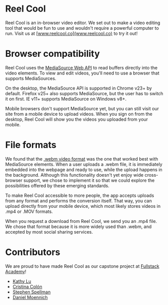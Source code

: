# Reel Cool
Reel Cool is an in-browser video editor. We set out to make a video editing tool that would be fun to use and wouldn't require a powerful computer to run. Visit us at [www.reelcool.co](www.reelcool.co) to try it out!

# Browser compatibility
Reel Cool uses the [MediaSource Web API](https://developer.mozilla.org/en-US/docs/Web/API/MediaSource) to read buffers directly into the video elements. To view and edit videos, you'll need to use a browser that supports MediaSources.

On the desktop, the MediaSource API is supported in Chrome v23+ by default. Firefox v25+ also supports MediaSource, but the user has to switch it on first. IE v11+ supports MediaSource on Windows v8+.

Mobile browsers don't support MediaSource yet, but you can still visit our site from a mobile device to upload videos. When you sign on from the desktop, Reel Cool will show you the videos you uploaded from your mobile.

# File formats
We found that the [.webm video format](http://www.webmproject.org/) was the one that worked best with MediaSource elements. When a user uploads a .webm file, it is immediately embedded into the webpage and ready to use, while the upload happens in the background. Although this functionality doesn't yet enjoy wide cross-browser support, we chose to implement it so that we could explore the possibilities offered by these emerging standards.

To make Reel Cool accessible to more people, the app accepts uploads from any format and performs the conversion itself. That way, you can upload directly from your mobile device, which most likely stores videos in .mp4 or .MOV formats.

When you request a download from Reel Cool, we send you an .mp4 file. We chose that format because it is more widely used than .webm, and accepted by most social sharing services.

# Contributors
We are proud to have made Reel Cool as our capstone project at [Fullstack Academy](http://www.fullstackacademy.com/)!
- [Kathy Lu](https://github.com/warsucks)
- [Cristina Colón](https://github.com/kriztynna)
- [Stephen Spellman](https://github.com/Spells24)
- [Daniel Moennich](https://github.com/dmoennich)
